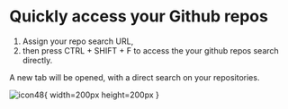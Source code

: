 # Quickly access your Github repos

1. Assign your repo search URL,
2. then press CTRL + SHIFT + F to access the your github repos search directly.

A new tab will be opened, with a direct search on your repositories.


![icon48](https://github.com/capitanbarbosa/extension-github_quick_search/assets/65256527/888bb443-70f1-40a9-82de-1e1dbc8cc0a5){ width=200px height=200px }
